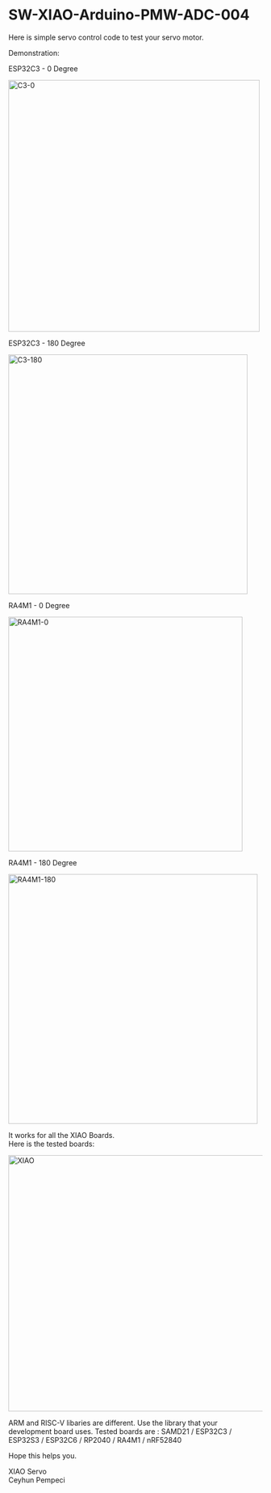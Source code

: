 # SW-XIAO-Arduino-PMW-ADC-004

Here is simple servo control code to test your servo motor.<br>

Demonstration:

ESP32C3 - 0 Degree

<img width="498" alt="C3-0" src="https://github.com/user-attachments/assets/b5a6a41c-def1-4883-a1e0-6e2709733307" />

ESP32C3 - 180 Degree

<img width="474" alt="C3-180" src="https://github.com/user-attachments/assets/f76a8245-78a6-4166-be35-7f9662374c4c" />

RA4M1 - 0 Degree

<img width="464" alt="RA4M1-0" src="https://github.com/user-attachments/assets/b81cf798-a5db-42c3-97ac-1f2c765e7790" />

RA4M1 - 180 Degree

<img width="494" alt="RA4M1-180" src="https://github.com/user-attachments/assets/231f20a1-661f-4c49-b457-8f2bba3090ab" />


It works for all the XIAO Boards.<br>
Here is the tested boards:

<img width="507" alt="XIAO" src="https://github.com/user-attachments/assets/42d188a6-c23f-4b0a-a6a1-be7e128847c9" />

ARM and RISC-V libaries are different. Use the library that your development board uses.
Tested boards are : SAMD21 / ESP32C3 / ESP32S3 / ESP32C6 / RP2040 / RA4M1 / nRF52840

Hope this helps you.

XIAO Servo <br>
Ceyhun Pempeci

